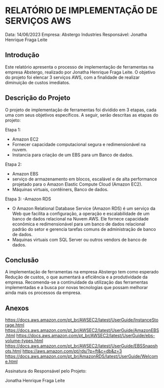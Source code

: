# RELATÓRIO DE IMPLEMENTAÇÃO DE SERVIÇOS AWS

Data: 14/06/2023
Empresa: Abstergo Industries 
Responsável: Jonatha Henrique Fraga Leite

## Introdução
Este relatório apresenta o processo de implementação de ferramentas na empresa Abstergo, realizado por Jonatha Henrique Fraga Leite. O objetivo do projeto foi elencar 3 serviços AWS, com a finalidade de realizar diminuição de custos imediatos.

## Descrição do Projeto
O projeto de implementação de ferramentas foi dividido em 3 etapas, cada uma com seus objetivos específicos. A seguir, serão descritas as etapas do projeto:

Etapa 1: 
- Amazon EC2
- Fornecer capacidade computacional segura e redimensionável na nuvem. 
- Instancia para criação de um EBS para um Banco de dados.

Etapa 2: 
- Amazon EBS
- serviço de armazenamento em blocos, escalável e de alta performance projetado para o Amazon Elastic Compute Cloud (Amazon EC2).
- Máquinas virtuais, contêiners, Banco de dados.

Etapa 3: 
-Amazon RDS
- O Amazon Relational Database Service (Amazon RDS) é um serviço da Web que facilita a configuração, a operação e escalabilidade de um banco de dados relacional na Nuvem AWS. Ele fornece capacidade econômica e redimensionável para um banco de dados relacional padrão do setor e gerencia tarefas comuns de administração de banco de dados.
- Maquinas virtuais com SQL Server ou outros vendors de banco de dados.



## Conclusão
A implementação de ferramentas na empresa Abstergo tem como esperado Redução de custos, o que aumentará a eficiência e a produtividade da empresa. Recomenda-se a continuidade da utilização das ferramentas implementadas e a busca por novas tecnologias que possam melhorar ainda mais os processos da empresa.

## Anexos

https://docs.aws.amazon.com/pt_br/AWSEC2/latest/UserGuide/InstanceStorage.html
https://docs.aws.amazon.com/pt_br/AWSEC2/latest/UserGuide/AmazonEBS.html
https://docs.aws.amazon.com/pt_br/AWSEC2/latest/UserGuide/ebs-volume-types.html
https://docs.aws.amazon.com/pt_br/AWSEC2/latest/UserGuide/EBSSnapshots.html
https://aws.amazon.com/pt/rds/?p=ft&c=db&z=3
https://docs.aws.amazon.com/pt_br/AmazonRDS/latest/UserGuide/Welcome.html


Assinatura do Responsável pelo Projeto:

Jonatha Henrique Fraga Leite
